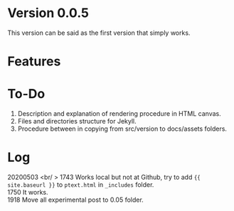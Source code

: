 # Version 0.0.5
This version can be said as the first version that simply works.


# Features


# To-Do
1. Description and explanation of rendering procedure in HTML canvas.
2. Files and directories structure for Jekyll.
3. Procedure between in copying from src/version to docs/assets folders.


# Log
20200503 <br/ >
1743 Works local but not at Github, try to add ``{{ site.baseurl }}`` to ``ptext.html`` in ``_includes`` folder. <br />
1750 It works. <br />
1918 Move all experimental post to 0.05 folder. <br />